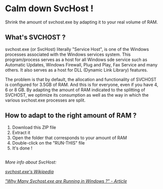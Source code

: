 # Calm down SvcHost !
Shrink the amount of svchost.exe by adapting it to your real volume of RAM.

## What's SVCHOST ?
svchost.exe (or SvcHost) literally "Service Host", is one of the Windows processes associated with the Windows services system. This program/process serves as a host for all Windows sde service such as Automatic Updates, Windows Firewall, Plug and Play, Fax Service and many others.
It also serves as a host for DLL (Dynamic Link Library) features.

The problem is that by default, the allocation and functionality of SVCHOST is configured for 3.5GB of RAM. And this is for everyone, even if you have 4, 6 or 8 GB.
By adapting the amount of RAM indicated to the splitting of SVCHOST, we optimize its consumption as well as the way in which the various svchost.exe processes are split.

## How to adapt to the right amount of RAM ?
1. Download this ZIP file
2. Extract it
3. Open the folder that corresponds to your amount of RAM
4. Double-click on the "RUN-THIS" file
5. It's done !

##

_More info about SvcHost:_

_[svchost.exe's Wikipedia](https://en.wikipedia.org/wiki/Svchost)_

_["Why Many Svchost.exe are Running in Windows ?" - Article](https://winaero.com/blog/why-many-svchost-exe-are-running-in-windows-10-creators-update)_
